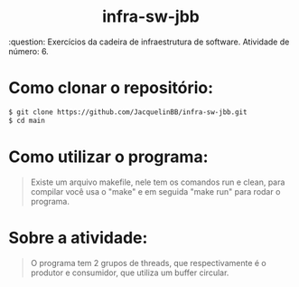 <h1 align="center">infra-sw-jbb</h1>
:question: Exercícios da cadeira de infraestrutura de software. 
Atividade de número: 6.

# Como clonar o repositório:
```bash
$ git clone https://github.com/JacquelinBB/infra-sw-jbb.git
$ cd main
```

# Como utilizar o programa:
> Existe um arquivo makefile, nele tem os comandos run e clean, para compilar você usa o "make" e em seguida "make run" para rodar o programa. 

# Sobre a atividade:
> O programa tem 2 grupos de threads, que respectivamente é o produtor e consumidor, que utiliza um buffer circular.
